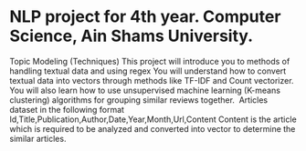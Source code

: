 # NLP project for 4th year. Computer Science, Ain Shams University.
Topic Modeling (Techniques)
This project will introduce you to methods of handling textual data and using regex You will understand how to convert textual data into vectors through methods like TF-IDF and Count vectorizer. You will also learn how to use unsupervised machine learning (K-means clustering) algorithms for grouping similar reviews together. 
Articles dataset in the following format
Id,Title,Publication,Author,Date,Year,Month,Url,Content
Content is the article which is required to be analyzed and converted into vector to determine the similar articles.

